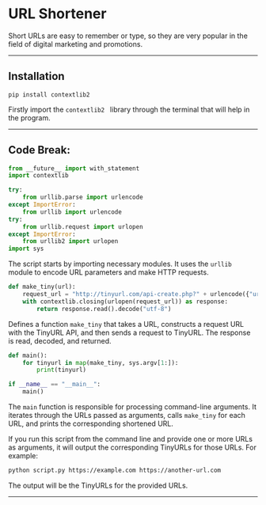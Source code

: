 # URL Shortener

Short URLs are easy to remember or type, so they are very popular in the field of digital marketing and promotions.

-----

## Installation

```
pip install contextlib2
```
Firstly import the `contextlib2 ` library through the terminal that will help in the program.

-----

## Code Break:

```python
from __future__ import with_statement
import contextlib

try:
    from urllib.parse import urlencode
except ImportError:
    from urllib import urlencode
try:
    from urllib.request import urlopen
except ImportError:
    from urllib2 import urlopen
import sys
```

The script starts by importing necessary modules. It uses the `urllib` module to encode URL parameters and make HTTP requests.

```python
def make_tiny(url):
    request_url = "http://tinyurl.com/api-create.php?" + urlencode({"url": url})
    with contextlib.closing(urlopen(request_url)) as response:
        return response.read().decode("utf-8")
```

Defines a function `make_tiny` that takes a URL, constructs a request URL with the TinyURL API, and then sends a request to TinyURL. The response is read, decoded, and returned.

```python
def main():
    for tinyurl in map(make_tiny, sys.argv[1:]):
        print(tinyurl)

if __name__ == "__main__":
    main()
```

The `main` function is responsible for processing command-line arguments. It iterates through the URLs passed as arguments, calls `make_tiny` for each URL, and prints the corresponding shortened URL.

If you run this script from the command line and provide one or more URLs as arguments, it will output the corresponding TinyURLs for those URLs. For example:

```bash
python script.py https://example.com https://another-url.com
```

The output will be the TinyURLs for the provided URLs.

-----